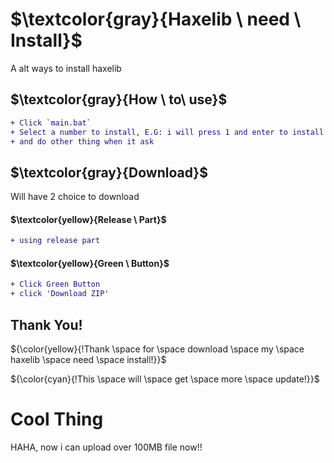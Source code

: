# $\textcolor{gray}{Haxelib \ need \ Install}$
A alt ways to install haxelib

## $\textcolor{gray}{How \ to\ use}$
```diff
+ Click `main.bat`
+ Select a number to install, E.G: i will press 1 and enter to install
+ and do other thing when it ask
```

## $\textcolor{gray}{Download}$

Will have 2 choice to download

#### $\textcolor{yellow}{Release \ Part}$
```diff
+ using release part
```
#### $\textcolor{yellow}{Green \ Button}$
```diff
+ Click Green Button
+ click 'Download ZIP'
``` 

## Thank You!
${\color{yellow}{!Thank \space for \space download \space my \space haxelib \space need \space install!}}$

${\color{cyan}{!This \space will \space get \space more \space update!}}$

# Cool Thing
HAHA, now i can upload over 100MB file now!!
